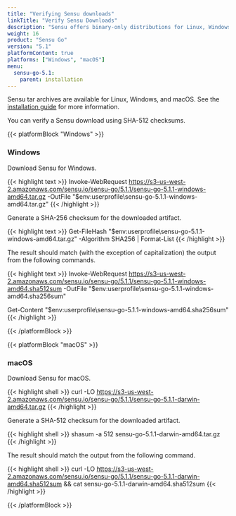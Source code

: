 ```yaml
---
title: "Verifying Sensu downloads"
linkTitle: "Verify Sensu Downloads"
description: "Sensu offers binary-only distributions for Linux, Windows, and macOS. Read the guide to learn how to verify your Sensu downloads using checksums."
weight: 16
product: "Sensu Go"
version: "5.1"
platformContent: true
platforms: ["Windows", "macOS"]
menu:
  sensu-go-5.1:
    parent: installation
---
```


Sensu tar archives are available for Linux, Windows, and macOS.
See the [installation guide][1] for more information.

You can verify a Sensu download using SHA-512 checksums.

{{< platformBlock "Windows" >}}

### Windows

Download Sensu for Windows.

{{< highlight text >}}
Invoke-WebRequest https://s3-us-west-2.amazonaws.com/sensu.io/sensu-go/5.1.1/sensu-go-5.1.1-windows-amd64.tar.gz  -OutFile "$env:userprofile\sensu-go-5.1.1-windows-amd64.tar.gz"
{{< /highlight >}}

Generate a SHA-256 checksum for the downloaded artifact.

{{< highlight text >}}
Get-FileHash "$env:userprofile\sensu-go-5.1.1-windows-amd64.tar.gz" -Algorithm SHA256 | Format-List
{{< /highlight >}}

The result should match (with the exception of capitalization) the output from the following commands.

{{< highlight text >}}
Invoke-WebRequest https://s3-us-west-2.amazonaws.com/sensu.io/sensu-go/5.1.1/sensu-go-5.1.1-windows-amd64.sha512sum -OutFile "$env:userprofile\sensu-go-5.1.1-windows-amd64.sha256sum"

Get-Content "$env:userprofile\sensu-go-5.1.1-windows-amd64.sha256sum"
{{< /highlight >}}

{{< /platformBlock >}}

{{< platformBlock "macOS" >}}

### macOS

Download Sensu for macOS.

{{< highlight shell >}}
curl -LO https://s3-us-west-2.amazonaws.com/sensu.io/sensu-go/5.1.1/sensu-go-5.1.1-darwin-amd64.tar.gz
{{< /highlight >}}

Generate a SHA-512 checksum for the downloaded artifact.

{{< highlight shell >}}
shasum -a 512 sensu-go-5.1.1-darwin-amd64.tar.gz
{{< /highlight >}}

The result should match the output from the following command.

{{< highlight shell >}}
curl -LO https://s3-us-west-2.amazonaws.com/sensu.io/sensu-go/5.1.1/sensu-go-5.1.1-darwin-amd64.sha512sum && cat sensu-go-5.1.1-darwin-amd64.sha512sum
{{< /highlight >}}

{{< /platformBlock >}}

[1]: ../install-sensu
